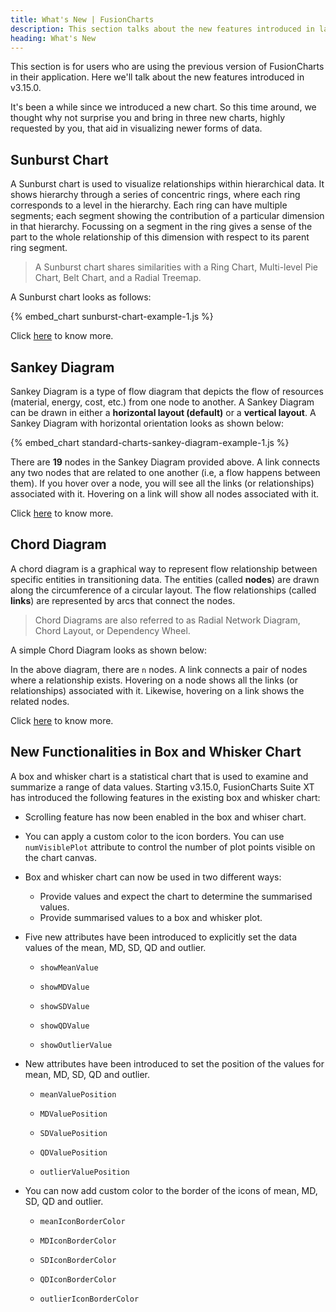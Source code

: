 ```yaml
---
title: What's New | FusionCharts
description: This section talks about the new features introduced in latest version.
heading: What's New
---
```


This section is for users who are using the previous version of FusionCharts in their application. Here we'll talk about the new features introduced in v3.15.0.

It's been a while since we introduced a new chart. So this time around, we thought why not surprise you and bring in three new charts, highly requested by you, that aid in visualizing newer forms of data.

## Sunburst Chart

A Sunburst chart is used to visualize relationships within hierarchical data. It shows hierarchy through a series of concentric rings, where each ring corresponds to a level in the hierarchy. Each ring can have multiple segments; each segment showing the contribution of a particular dimension in that hierarchy. Focussing on a segment in the ring gives a sense of the part to the whole relationship of this dimension with respect to its parent ring segment.

> A Sunburst chart shares similarities with a Ring Chart, Multi-level Pie Chart, Belt Chart, and a Radial Treemap.

A Sunburst chart looks as follows:

{% embed_chart sunburst-chart-example-1.js %}

Click [here](/chart-guide/standard-charts/sunburst-chart) to know more.

## Sankey Diagram

Sankey Diagram is a type of flow diagram that depicts the flow of resources (material, energy, cost, etc.) from one node to another. A Sankey Diagram can be drawn in either a **horizontal layout (default)** or a **vertical layout**. A Sankey Diagram with horizontal orientation looks as shown below:

{% embed_chart standard-charts-sankey-diagram-example-1.js %}

There are **19** nodes in the Sankey Diagram provided above. A link connects any two nodes that are related to one another (i.e, a flow happens between them). If you hover over a node, you will see all the links (or relationships) associated with it. Hovering on a link will show all nodes associated with it.

Click [here](/chart-guide/standard-charts/sankey-diagram) to know more.

## Chord Diagram

A chord diagram is a graphical way to represent flow relationship between specific entities in transitioning data. The entities (called **nodes**) are drawn along the circumference of a circular layout. The flow relationships (called **links**) are represented by arcs that connect the nodes.

> Chord Diagrams are also referred to as Radial Network Diagram, Chord Layout, or Dependency Wheel.

A simple Chord Diagram looks as shown below:

In the above diagram, there are `n` nodes. A link connects a pair of nodes where a relationship exists. Hovering on a node shows all the links (or relationships) associated with it. Likewise, hovering on a link shows the related nodes.

Click [here](/chart-guide/standard-charts/chord-diagram) to know more.

## New Functionalities in Box and Whisker Chart

A box and whisker chart is a statistical chart that is used to examine and summarize a range of data values. Starting v3.15.0, FusionCharts Suite XT has introduced the following features in the existing box and whisker chart:

- Scrolling feature has now been enabled in the box and whiser chart.

- You can apply a custom color to the icon borders. You can use `numVisiblePlot` attribute to control the number of plot points visible on the chart canvas.

- Box and whisker chart can now be used in two different ways:

  - Provide values and expect the chart to determine the summarised values.
  - Provide summarised values to a box and whisker plot.

- Five new attributes have been introduced to explicitly set the data values of the mean, MD, SD, QD and outlier.

  - `showMeanValue`

  - `showMDValue`

  - `showSDValue`

  - `showQDValue`

  - `showOutlierValue`

- New attributes have been introduced to set the position of the values for mean, MD, SD, QD and outlier.

  - `meanValuePosition`

  - `MDValuePosition`

  - `SDValuePosition`

  - `QDValuePosition`

  - `outlierValuePosition`

- You can now add custom color to the border of the icons of mean, MD, SD, QD and outlier.

  - `meanIconBorderColor`

  - `MDIconBorderColor`

  - `SDIconBorderColor`

  - `QDIconBorderColor`

  - `outlierIconBorderColor`
